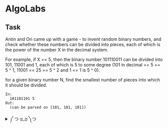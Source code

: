# AlgoLabs
## Task 
Antin and Ori came up with a game - to invent random binary numbers, 
and check whether these numbers can be divided into pieces, each of
which is the power of the number X in the decimal system.

For example, if X == 5, then the binary number 
101110011 can be divided into 101, 11001 and 1, 
each of which is 5 to some degree 
(101 in decimal == 5 == 5 ^ 1, 11001 == 25 == 5 ^ 2 and 1 == 1 is 5 ^ 0).

for a given binary number N, find the smallest number of pieces into which it should be divided.
```
In:
  101101101 5
Out:
  (can be parsed on [101, 101, 101])
```
<details>
<summary>༼ つ ಥ_ಥ ༽つ</summary>
<p>
(https://youtu.be/fEiNQuzyfa4)
  
```java
БОШЕНТУНМАЙ
```
</p>
</details> 
